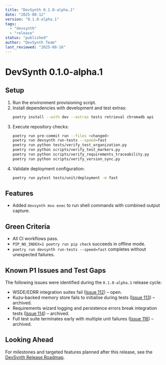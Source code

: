 ```yaml
---
title: "DevSynth 0.1.0-alpha.1"
date: "2025-08-12"
version: "0.1.0-alpha.1"
tags:
  - "devsynth"
  - "release"
status: "published"
author: "DevSynth Team"
last_reviewed: "2025-08-16"
---
```


# DevSynth 0.1.0-alpha.1

## Setup

1. Run the environment provisioning script.
2. Install dependencies with development and test extras:
   ```bash
   poetry install --with dev --extras tests retrieval chromadb api
   ```
3. Execute repository checks:
   ```bash
   poetry run pre-commit run --files <changed>
   poetry run devsynth run-tests --speed=fast
   poetry run python tests/verify_test_organization.py
   poetry run python scripts/verify_test_markers.py
   poetry run python scripts/verify_requirements_traceability.py
   poetry run python scripts/verify_version_sync.py
   ```
4. Validate deployment configuration:
   ```bash
   poetry run pytest tests/unit/deployment -m fast
   ```

## Features

- Added `devsynth mvu exec` to run shell commands with combined output capture.

## Green Criteria

- All CI workflows pass.
- `PIP_NO_INDEX=1 poetry run pip check` succeeds in offline mode.
- `poetry run devsynth run-tests --speed=fast` completes without unexpected failures.

## Known P1 Issues and Test Gaps

The following issues were identified during the `0.1.0-alpha.1` release cycle:

- WSDE/EDRR integration suites fail ([Issue 112](../../issues/WSDE-collaboration-test-failures.md)) – open.
- Kuzu-backed memory store fails to initialise during tests ([Issue 113](../../issues/archived/Kuzu-memory-integration-errors.md)) – archived.
- Requirements wizard logging and persistence errors break integration tests ([Issue 114](../../issues/archived/Requirements-wizard-failures.md)) – archived.
- Full test suite terminates early with multiple unit failures ([Issue 116](../../issues/archived/Multiple-test-failures-and-suite-termination.md)) – archived.

## Looking Ahead

For milestones and targeted features planned after this release, see the [DevSynth Release Roadmap](roadmap.md).
